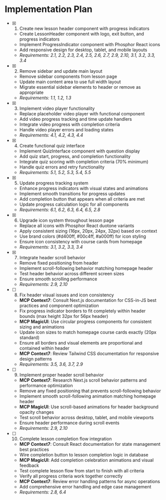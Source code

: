 # Implementation Plan

- [x] 1. Create new lesson header component with progress indicators








  - Create LessonHeader component with logo, exit button, and progress indicators
  - Implement ProgressIndicator component with Phosphor React icons
  - Add responsive design for desktop, tablet, and mobile layouts
  - _Requirements: 2.1, 2.2, 2.3, 2.4, 2.5, 2.6, 2.7, 2.9, 2.10, 3.1, 3.2, 3.3, 3.4_

- [x] 2. Remove sidebar and update main layout


















  - Remove sidebar components from lesson page
  - Update main content area to use full width layout
  - Migrate essential sidebar elements to header or remove as appropriate
  - _Requirements: 1.1, 1.2, 1.3_

- [x] 3. Implement video player functionality






  - Replace placeholder video player with functional component
  - Add video progress tracking and time update handlers
  - Integrate video progress with completion criteria
  - Handle video player errors and loading states
  - _Requirements: 4.1, 4.2, 4.3, 4.4_

- [x] 4. Create functional quiz interface






  - Implement QuizInterface component with question display
  - Add quiz start, progress, and completion functionality
  - Integrate quiz scoring with completion criteria (70% minimum)
  - Handle quiz errors and retry functionality
  - _Requirements: 5.1, 5.2, 5.3, 5.4, 5.5_

- [x] 5. Update progress tracking system







  - Enhance progress indicators with visual states and animations
  - Implement smooth transitions for progress updates
  - Add completion button that appears when all criteria are met
  - Update progress calculation logic for all components
  - _Requirements: 6.1, 6.2, 6.3, 6.4, 6.5, 2.8_

- [x] 6. Upgrade icon system throughout lesson page










  - Replace all icons with Phosphor React duotone variants
  - Apply consistent sizing (16px, 20px, 24px, 32px) based on context
  - Use brand colors (#d400ff, #00c4ff, #a000ff) for icon styling
  - Ensure icon consistency with course cards from homepage
  - _Requirements: 3.1, 3.2, 3.3, 3.4_

- [x] 7. Integrate header scroll behavior








  - Remove fixed positioning from header
  - Implement scroll-following behavior matching homepage header
  - Test header behavior across different screen sizes
  - Ensure smooth scrolling performance
  - _Requirements: 2.9, 2.10_

- [ ] 8. Fix header visual issues and icon consistency



































  - **MCP Context7**: Consult Next.js documentation for CSS-in-JS best practices and component optimization
  - Fix progress indicator borders to fit completely within header bounds (max height 32px for 56px header)
  - **MCP MagicUI**: Use circular progress components for consistent sizing and animations
  - Update icon sizes to match homepage course cards exactly (20px standard)
  - Ensure all borders and visual elements are proportional and contained within header
  - **MCP Context7**: Review Tailwind CSS documentation for responsive design patterns
  - _Requirements: 3.5, 3.6, 3.7, 2.9_

- [ ] 9. Implement proper header scroll behavior
  - **MCP Context7**: Research Next.js scroll behavior patterns and performance optimization
  - Remove any fixed positioning that prevents scroll-following behavior
  - Implement smooth scroll-following animation matching homepage header
  - **MCP MagicUI**: Use scroll-based animations for header background opacity changes
  - Test scroll behavior across desktop, tablet, and mobile viewports
  - Ensure header performance during scroll events
  - _Requirements: 2.9, 2.10_

- [ ] 10. Complete lesson completion flow integration
  - **MCP Context7**: Consult React documentation for state management best practices
  - Wire completion button to lesson completion logic in database
  - **MCP MagicUI**: Add completion celebration animations and visual feedback
  - Test complete lesson flow from start to finish with all criteria
  - Verify all progress criteria work together correctly
  - **MCP Context7**: Review error handling patterns for async operations
  - Add comprehensive error handling and edge case management
  - _Requirements: 2.8, 6.4_